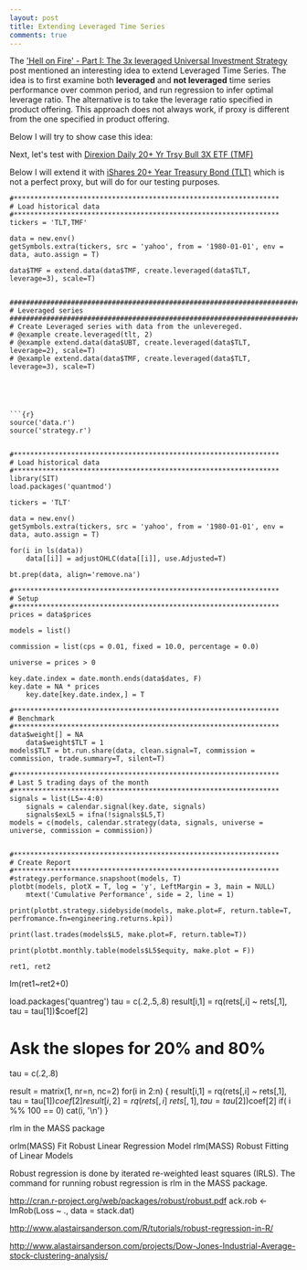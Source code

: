 ```yaml
---
layout: post
title: Extending Leveraged Time Series
comments: true
---
```


The ['Hell on Fire' - Part I: The 3x leveraged Universal Investment Strategy](http://www.logical-invest.com/hell-on-fire-part-i-the-3x-leveraged-universal-investment-strategy/)
post mentioned an interesting idea to extend Leveraged Time Series. The idea is to first
examine both **leveraged** and **not leveraged** time series performance over common period,
and run regression to infer optimal leverage ratio. The alternative is to take the leverage ratio
specified in product offering. This approach does not always work, if proxy is different from
the one specified in product offering.

Below I will try to show case this idea:



Next, let's test with [Direxion Daily 20+ Yr Trsy Bull 3X ETF (TMF)](http://www.direxioninvestments.com/products/direxion-daily-20-year-treasury-bull-3x-etf)

Below I will extend it with [iShares 20+ Year Treasury Bond (TLT)](http://www.ishares.com/us/products/239454/ishares-20-year-treasury-bond-etf)
which is not a perfect proxy, but will do for our testing purposes.

```{r}
#*****************************************************************
# Load historical data
#*****************************************************************
tickers = 'TLT,TMF'

data = new.env()
getSymbols.extra(tickers, src = 'yahoo', from = '1980-01-01', env = data, auto.assign = T)

data$TMF = extend.data(data$TMF, create.leveraged(data$TLT, leverage=3), scale=T)    


###############################################################################
# Leveraged series
###############################################################################  
# Create Leveraged series with data from the unlevereged.
# @example create.leveraged(tlt, 2)
# @example extend.data(data$UBT, create.leveraged(data$TLT, leverage=2), scale=T)
# @example extend.data(data$TMF, create.leveraged(data$TLT, leverage=3), scale=T)





```{r}
source('data.r')
source('strategy.r')


#*****************************************************************
# Load historical data
#*****************************************************************
library(SIT)
load.packages('quantmod')

tickers = 'TLT'

data = new.env()
getSymbols.extra(tickers, src = 'yahoo', from = '1980-01-01', env = data, auto.assign = T)

for(i in ls(data))
	data[[i]] = adjustOHLC(data[[i]], use.Adjusted=T)

bt.prep(data, align='remove.na')

#*****************************************************************
# Setup
#*****************************************************************
prices = data$prices
			
models = list()

commission = list(cps = 0.01, fixed = 10.0, percentage = 0.0)
		
universe = prices > 0
	
key.date.index = date.month.ends(data$dates, F)
key.date = NA * prices
	key.date[key.date.index,] = T	
	
#*****************************************************************
# Benchmark
#*****************************************************************
data$weight[] = NA
	data$weight$TLT = 1
models$TLT = bt.run.share(data, clean.signal=T, commission = commission, trade.summary=T, silent=T)

#*****************************************************************
# Last 5 trading days of the month
#*****************************************************************
signals = list(L5=-4:0)
	signals = calendar.signal(key.date, signals)
	signals$exL5 = ifna(!signals$L5,T)
models = c(models, calendar.strategy(data, signals, universe = universe, commission = commission))
	

#*****************************************************************
# Create Report
#*****************************************************************
#strategy.performance.snapshoot(models, T)
plotbt(models, plotX = T, log = 'y', LeftMargin = 3, main = NULL)
	mtext('Cumulative Performance', side = 2, line = 1)

print(plotbt.strategy.sidebyside(models, make.plot=F, return.table=T, perfromance.fn=engineering.returns.kpi))

print(last.trades(models$L5, make.plot=F, return.table=T))

print(plotbt.monthly.table(models$L5$equity, make.plot = F))
```


	ret1, ret2
lm(ret1~ret2+0)

load.packages('quantreg')
tau = c(.2,.5,.8)
	result[i,1] = rq(rets[,i] ~ rets[,1], tau = tau[1])$coef[2]



# Ask the slopes for 20% and 80%
tau = c(.2,.8)

result = matrix(1, nr=n, nc=2)
for(i in 2:n) {
	result[i,1] = rq(rets[,i] ~ rets[,1], tau = tau[1])$coef[2]
	result[i,2] = rq(rets[,i] ~ rets[,1], tau = tau[2])$coef[2]
	if( i %% 100 == 0) cat(i, '\n')
}

rlm in the MASS package

orlm(MASS)           Fit Robust Linear Regression Model 
rlm(MASS)            Robust Fitting of Linear Models 

Robust regression is done by iterated re-weighted least squares (IRLS). 
The command for running robust regression is rlm in the MASS package. 

http://cran.r-project.org/web/packages/robust/robust.pdf
ack.rob <- lmRob(Loss ~ ., data = stack.dat)

http://www.alastairsanderson.com/R/tutorials/robust-regression-in-R/


http://www.alastairsanderson.com/projects/Dow-Jones-Industrial-Average-stock-clustering-analysis/